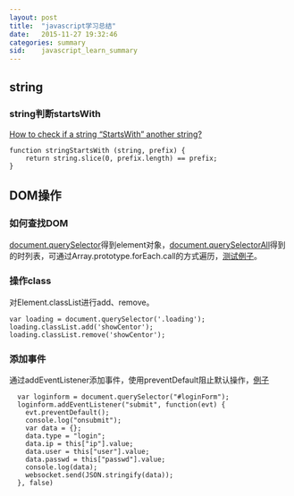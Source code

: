 ```yaml
---
layout: post
title:  "javascript学习总结"
date:   2015-11-27 19:32:46
categories: summary
sid:    javascript_learn_summary
---
```


## string

### string判断startsWith
[How to check if a string “StartsWith” another string?](http://stackoverflow.com/questions/646628/how-to-check-if-a-string-startswith-another-string)

	function stringStartsWith (string, prefix) {
	    return string.slice(0, prefix.length) == prefix;
	}

## DOM操作

### 如何查找DOM
[document.querySelector](https://developer.mozilla.org/en-US/docs/Web/API/Document/querySelector)得到element对象，[document.querySelectorAll](https://developer.mozilla.org/en-US/docs/Web/API/Document/querySelectorAll)得到的时列表，可通过Array.prototype.forEach.call的方式遍历，[测试例子](https://github.com/zhangshy/myTest/commit/34708dafe607939bc1e878e20e91c92575ceeb6e#diff-24cd804fb48430e7788b3d0b8c722833)。

### 操作class
对Element.classList进行add、remove。

	var loading = document.querySelector('.loading');
	loading.classList.add('showCentor');
	loading.classList.remove('showCentor');

### 添加事件
通过addEventListener添加事件，使用preventDefault阻止默认操作，[例子](https://github.com/gonewbee/webRDP/commit/3b4dc0977b103c17ee8c893f1c6c8084916b81d8#diff-eacf331f0ffc35d4b482f1d15a887d3b)

	  var loginform = document.querySelector("#loginForm");
	  loginform.addEventListener("submit", function(evt) {
	    evt.preventDefault();
	    console.log("onsubmit");
	    var data = {};
	    data.type = "login";
	    data.ip = this["ip"].value;
	    data.user = this["user"].value;
	    data.passwd = this["passwd"].value;
	    console.log(data);
	    websocket.send(JSON.stringify(data));
	  }, false)

